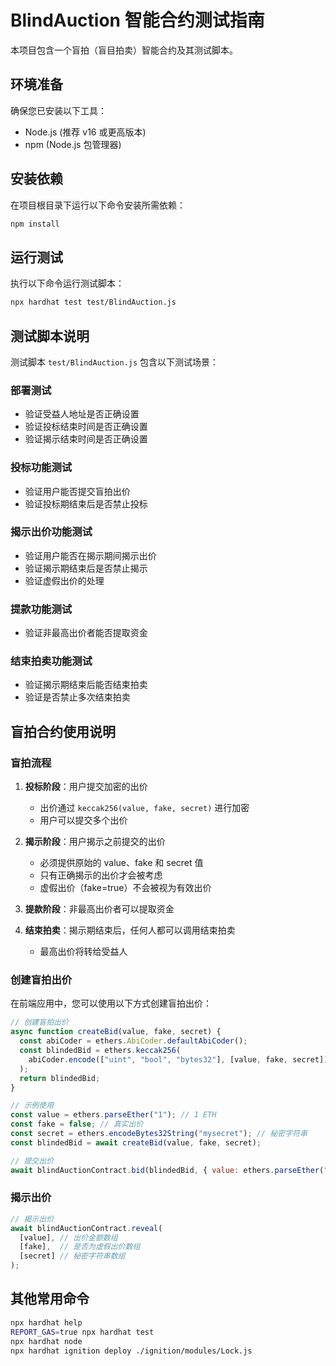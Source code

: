 # BlindAuction 智能合约测试指南

本项目包含一个盲拍（盲目拍卖）智能合约及其测试脚本。

## 环境准备

确保您已安装以下工具：

- Node.js (推荐 v16 或更高版本)
- npm (Node.js 包管理器)

## 安装依赖

在项目根目录下运行以下命令安装所需依赖：

```bash
npm install
```

## 运行测试

执行以下命令运行测试脚本：

```bash
npx hardhat test test/BlindAuction.js
```

## 测试脚本说明

测试脚本 `test/BlindAuction.js` 包含以下测试场景：

### 部署测试
- 验证受益人地址是否正确设置
- 验证投标结束时间是否正确设置
- 验证揭示结束时间是否正确设置

### 投标功能测试
- 验证用户能否提交盲拍出价
- 验证投标期结束后是否禁止投标

### 揭示出价功能测试
- 验证用户能否在揭示期间揭示出价
- 验证揭示期结束后是否禁止揭示
- 验证虚假出价的处理

### 提款功能测试
- 验证非最高出价者能否提取资金

### 结束拍卖功能测试
- 验证揭示期结束后能否结束拍卖
- 验证是否禁止多次结束拍卖

## 盲拍合约使用说明

### 盲拍流程

1. **投标阶段**：用户提交加密的出价
   - 出价通过 `keccak256(value, fake, secret)` 进行加密
   - 用户可以提交多个出价

2. **揭示阶段**：用户揭示之前提交的出价
   - 必须提供原始的 value、fake 和 secret 值
   - 只有正确揭示的出价才会被考虑
   - 虚假出价（fake=true）不会被视为有效出价

3. **提款阶段**：非最高出价者可以提取资金

4. **结束拍卖**：揭示期结束后，任何人都可以调用结束拍卖
   - 最高出价将转给受益人

### 创建盲拍出价

在前端应用中，您可以使用以下方式创建盲拍出价：

```javascript
// 创建盲拍出价
async function createBid(value, fake, secret) {
  const abiCoder = ethers.AbiCoder.defaultAbiCoder();
  const blindedBid = ethers.keccak256(
    abiCoder.encode(["uint", "bool", "bytes32"], [value, fake, secret])
  );
  return blindedBid;
}

// 示例使用
const value = ethers.parseEther("1"); // 1 ETH
const fake = false; // 真实出价
const secret = ethers.encodeBytes32String("mysecret"); // 秘密字符串
const blindedBid = await createBid(value, fake, secret);

// 提交出价
await blindAuctionContract.bid(blindedBid, { value: ethers.parseEther("1") });
```

### 揭示出价

```javascript
// 揭示出价
await blindAuctionContract.reveal(
  [value], // 出价金额数组
  [fake],  // 是否为虚假出价数组
  [secret] // 秘密字符串数组
);
```

## 其他常用命令

```bash
npx hardhat help
REPORT_GAS=true npx hardhat test
npx hardhat node
npx hardhat ignition deploy ./ignition/modules/Lock.js
```
